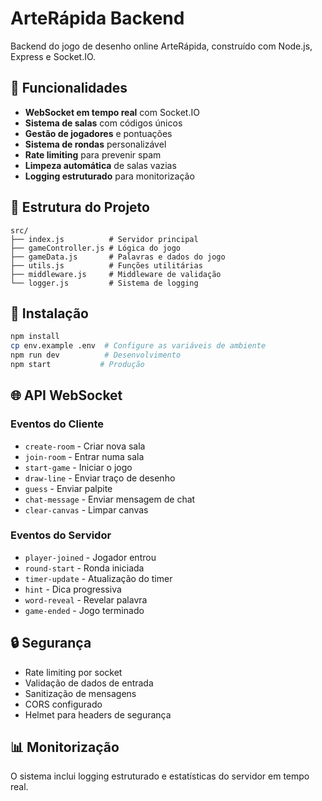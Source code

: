 # ArteRápida Backend

Backend do jogo de desenho online ArteRápida, construído com Node.js, Express e Socket.IO.

## 🚀 Funcionalidades

- **WebSocket em tempo real** com Socket.IO
- **Sistema de salas** com códigos únicos
- **Gestão de jogadores** e pontuações
- **Sistema de rondas** personalizável
- **Rate limiting** para prevenir spam
- **Limpeza automática** de salas vazias
- **Logging estruturado** para monitorização

## 📁 Estrutura do Projeto

```
src/
├── index.js          # Servidor principal
├── gameController.js # Lógica do jogo
├── gameData.js       # Palavras e dados do jogo
├── utils.js          # Funções utilitárias
├── middleware.js     # Middleware de validação
└── logger.js         # Sistema de logging
```

## 🔧 Instalação

```bash
npm install
cp env.example .env  # Configure as variáveis de ambiente
npm run dev          # Desenvolvimento
npm start           # Produção
```

## 🌐 API WebSocket

### Eventos do Cliente

- `create-room` - Criar nova sala
- `join-room` - Entrar numa sala
- `start-game` - Iniciar o jogo
- `draw-line` - Enviar traço de desenho
- `guess` - Enviar palpite
- `chat-message` - Enviar mensagem de chat
- `clear-canvas` - Limpar canvas

### Eventos do Servidor

- `player-joined` - Jogador entrou
- `round-start` - Ronda iniciada
- `timer-update` - Atualização do timer
- `hint` - Dica progressiva
- `word-reveal` - Revelar palavra
- `game-ended` - Jogo terminado

## 🔒 Segurança

- Rate limiting por socket
- Validação de dados de entrada
- Sanitização de mensagens
- CORS configurado
- Helmet para headers de segurança

## 📊 Monitorização

O sistema inclui logging estruturado e estatísticas do servidor em tempo real. 